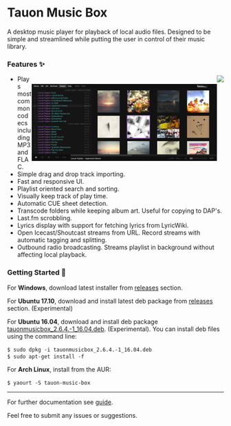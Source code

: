 # Tauon Music Box

A desktop music player for playback of local audio files.
Designed to be simple and streamlined while putting the user in control of their music library.

### Features :sparkles:


<img src="https://cloud.githubusercontent.com/assets/17271572/25081441/88abb624-239e-11e7-9ba8-d51bc015b168.jpg" align="right" height="200px" hspace="0px" vspace="0px">


<img src="docs/scrn1.jpg" align="right" height="179px" hspace="0px" vspace="20px">

  - Plays most common codecs including MP3 and FLAC.
  - Simple drag and drop track importing.
  - Fast and responsive UI.
  - Playlist oriented search and sorting.
  - Visually keep track of play time.
  - Automatic CUE sheet detection.
  - Transcode folders while keeping album art. Useful for copying to DAP's.
  - Last.fm scrobbling.
  - Lyrics display with support for fetching lyrics from LyricWiki.
  - Open Icecast/Shoutcast streams from URL. Record streams with automatic tagging and splitting.
  - Outbound radio broadcasting. Streams playlist in background without affecting local playback.
  
  

### Getting Started :dizzy:

For __Windows__, download latest installer from [releases](https://github.com/Taiko2k/tauonmb/releases) section.

For __Ubuntu 17.10__, download and install latest deb package from [releases](https://github.com/Taiko2k/tauonmb/releases) section. (Experimental)

For __Ubuntu 16.04__, download and install deb package [tauonmusicbox_2.6.4.-1_16.04.deb](https://github.com/Taiko2k/tauonmb/releases/download/v2.6.3/tauonmusicbox_2.6.4.-1_16.04.deb). (Experimental). You can install deb files using the command line:

    $ sudo dpkg -i tauonmusicbox_2.6.4.-1_16.04.deb
    $ sudo apt-get install -f

For __Arch Linux__, install from the AUR:  

    $ yaourt -S tauon-music-box


___

For further documentation see [guide](docs/guide.md).

Feel free to submit any issues or suggestions.
